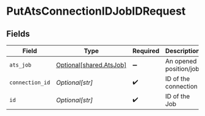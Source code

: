 # PutAtsConnectionIDJobIDRequest


## Fields

| Field                                                        | Type                                                         | Required                                                     | Description                                                  |
| ------------------------------------------------------------ | ------------------------------------------------------------ | ------------------------------------------------------------ | ------------------------------------------------------------ |
| `ats_job`                                                    | [Optional[shared.AtsJob]](undefined/models/shared/atsjob.md) | :heavy_minus_sign:                                           | An opened position/job                                       |
| `connection_id`                                              | *Optional[str]*                                              | :heavy_check_mark:                                           | ID of the connection                                         |
| `id`                                                         | *Optional[str]*                                              | :heavy_check_mark:                                           | ID of the Job                                                |